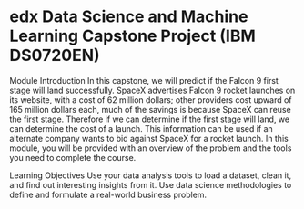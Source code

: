 # edx Data Science and Machine Learning Capstone Project (IBM DS0720EN)

Module Introduction
In this capstone, we will predict if the Falcon 9 first stage will land successfully. SpaceX advertises Falcon 9 rocket launches on its website, with a cost of 62 million dollars; other providers cost upward of 165 million dollars each, much of the savings is because SpaceX can reuse the first stage. Therefore if we can determine if the first stage will land, we can determine the cost of a launch. This information can be used if an alternate company wants to bid against SpaceX for a rocket launch. In this module, you will be provided with an overview of the problem and the tools you need to complete the course.  

Learning Objectives
Use your data analysis tools to load a dataset, clean it, and find out interesting insights from it.
Use data science methodologies to define and formulate a real-world business problem.
